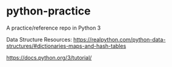 # python-practice
A practice/reference repo in Python 3

Data Structure Resources:
https://realpython.com/python-data-structures/#dictionaries-maps-and-hash-tables

https://docs.python.org/3/tutorial/
